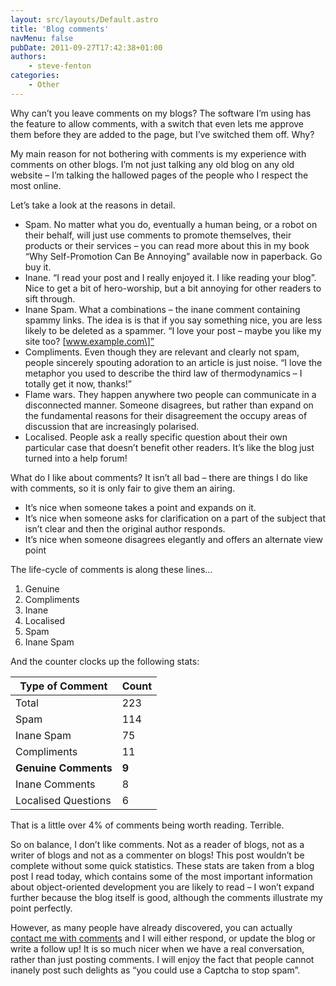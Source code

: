 ```yaml
---
layout: src/layouts/Default.astro
title: 'Blog comments'
navMenu: false
pubDate: 2011-09-27T17:42:38+01:00
authors:
    - steve-fenton
categories:
    - Other
---
```


Why can’t you leave comments on my blogs? The software I’m using has the feature to allow comments, with a switch that even lets me approve them before they are added to the page, but I’ve switched them off. Why?

My main reason for not bothering with comments is my experience with comments on other blogs. I’m not just talking any old blog on any old website – I’m talking the hallowed pages of the people who I respect the most online.

Let’s take a look at the reasons in detail.

- Spam. No matter what you do, eventually a human being, or a robot on their behalf, will just use comments to promote themselves, their products or their services – you can read more about this in my book “Why Self-Promotion Can Be Annoying” available now in paperback. Go buy it.
- Inane. “I read your post and I really enjoyed it. I like reading your blog”. Nice to get a bit of hero-worship, but a bit annoying for other readers to sift through.
- Inane Spam. What a combinations – the inane comment containing spammy links. The idea is is that if you say something nice, you are less likely to be deleted as a spammer. “I love your post – maybe you like my site too? \[www.example.com\]”
- Compliments. Even though they are relevant and clearly not spam, people sincerely spouting adoration to an article is just noise. “I love the metaphor you used to describe the third law of thermodynamics – I totally get it now, thanks!”
- Flame wars. They happen anywhere two people can communicate in a disconnected manner. Someone disagrees, but rather than expand on the fundamental reasons for their disagreement the occupy areas of discussion that are increasingly polarised.
- Localised. People ask a really specific question about their own particular case that doesn’t benefit other readers. It’s like the blog just turned into a help forum!

What do I like about comments? It isn’t all bad – there are things I do like with comments, so it is only fair to give them an airing.

- It’s nice when someone takes a point and expands on it.
- It’s nice when someone asks for clarification on a part of the subject that isn’t clear and then the original author responds.
- It’s nice when someone disagrees elegantly and offers an alternate view point

The life-cycle of comments is along these lines…

1. Genuine
2. Compliments
3. Inane
4. Localised
5. Spam
6. Inane Spam

And the counter clocks up the following stats:

| Type of Comment      | Count |
|----------------------|-------|
| Total                | 223   |
| Spam                 | 114   |
| Inane Spam           | 75    |
| Compliments          | 11    |
| **Genuine Comments** | **9** |
| Inane Comments       | 8     |
| Localised Questions  | 6     |

That is a little over 4% of comments being worth reading. Terrible.

So on balance, I don’t like comments. Not as a reader of blogs, not as a writer of blogs and not as a commenter on blogs! This post wouldn’t be complete without some quick statistics. These stats are taken from a blog post I read today, which contains some of the most important information about object-oriented development you are likely to read – I won’t expand further because the blog itself is good, although the comments illustrate my point perfectly.

However, as many people have already discovered, you can actually [contact me with comments](/contact/) and I will either respond, or update the blog or write a follow up! It is so much nicer when we have a real conversation, rather than just posting comments. I will enjoy the fact that people cannot inanely post such delights as “you could use a Captcha to stop spam”.